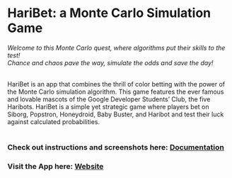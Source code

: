 # HariBet: a Monte Carlo Simulation Game

*Welcome to this Monte Carlo quest, where algorithms put their skills to the test!*  
*Chance and chaos pave the way, simulate the odds and save the day!*
<br><br>

HariBet is an app that combines the thrill of color betting with the power of the Monte Carlo simulation algorithm. This game features the ever famous and lovable mascots of the Google Developer Students’ Club, the five Haribots. HariBet is a simple yet strategic game where players bet on Siborg, Popstron, Honeydroid, Baby Buster, and Haribot and test their luck against calculated probabilities. 

#

### Check out instructions and screenshots here:  [Documentation](https://docs.google.com/document/d/12CR1PcL_Evp-gc_3MajztSp2eaOAhzew_eLPqg5kjd4/edit?tab=t.0)


### Visit the App here:  [Website](https://monte-carlo-color-game.vercel.app/)
